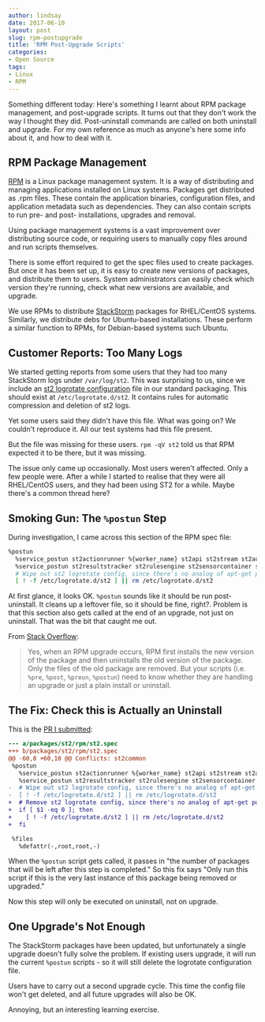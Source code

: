 ```yaml
---
author: lindsay
date: 2017-06-10
layout: post
slug: rpm-postupgrade
title: 'RPM Post-Upgrade Scripts'
categories:
- Open Source
tags:
- Linux
- RPM
---
```


Something different today: Here's something I learnt about RPM package management, and post-upgrade scripts. It turns out that they don't work the way I thought they did. Post-uninstall commands are called on both uninstall and upgrade. For my own reference as much as anyone's here some info about it, and how to deal with it.

## RPM Package Management

[RPM](https://en.wikipedia.org/wiki/RPM_Package_Manager) is a Linux package management system. It is a way of distributing and managing applications installed on Linux systems. Packages get distributed as .rpm files. These contain the application binaries, configuration files, and application metadata such as dependencies. They can also contain scripts to run pre- and post- installations, upgrades and removal.

Using package management systems is a vast improvement over distributing source code, or requiring users to manually copy files around and run scripts themselves.

There is some effort required to get the spec files used to create packages. But once it has been set up, it is easy to create new versions of packages, and distribute them to users. System administrators can easily check which version they're running, check what new versions are available, and upgrade.

We use RPMs to distribute [StackStorm](https://stackstorm.com) packages for RHEL/CentOS systems. Similarly, we distribute debs for Ubuntu-based installations. These perform a similar function to RPMs, for Debian-based systems such Ubuntu.

## Customer Reports: Too Many Logs

We started getting reports from some users that they had too many StackStorm logs under `/var/log/st2`. This was surprising to us, since we include an [st2 logrotate configuration](https://github.com/StackStorm/st2/blob/master/conf/logrotate.conf) file in our standard packaging. This should exist at `/etc/logrotate.d/st2`. It contains rules for automatic compression and deletion of st2 logs.

Yet some users said they didn't have this file. What was going on? We couldn't reproduce it. All our test systems had this file present.

But the file was missing for these users. `rpm -qV st2` told us that RPM expected it to be there, but it was missing.

The issue only came up occasionally. Most users weren't affected. Only a few people were. After a while I started to realise that they were all RHEL/CentOS users, and they had been using ST2 for a while. Maybe there's a common thread here?

## Smoking Gun: The `%postun` Step

During investigation, I came across this section of the RPM spec file:

```bash
%postun
  %service_postun st2actionrunner %{worker_name} st2api st2stream st2auth st2notifier
  %service_postun st2resultstracker st2rulesengine st2sensorcontainer st2garbagecollector
  # Wipe out st2 logrotate config, since there's no analog of apt-get purge avaialable
  [ ! -f /etc/logrotate.d/st2 ] || rm /etc/logrotate.d/st2
```

At first glance, it looks OK. `%postun` sounds like it should be run post-uninstall. It cleans up a leftover file, so it should be fine, right?. Problem is that this section also gets called at the end of an upgrade, not just on uninstall. That was the bit that caught me out.

From [Stack Overflow](https://stackoverflow.com/a/8072559):

> Yes, when an RPM upgrade occurs, RPM first installs the new version of the package and then uninstalls the old version of the package. Only the files of the old package are removed. But your scripts (i.e. `%pre`, `%post`, `%preun`, `%postun`) need to know whether they are handling an upgrade or just a plain install or uninstall.

## The Fix: Check this is Actually an Uninstall

This is the [PR I submitted](https://github.com/StackStorm/st2-packages/pull/419):

```diff
--- a/packages/st2/rpm/st2.spec
+++ b/packages/st2/rpm/st2.spec
@@ -60,8 +60,10 @@ Conflicts: st2common
 %postun
   %service_postun st2actionrunner %{worker_name} st2api st2stream st2auth st2notifier
   %service_postun st2resultstracker st2rulesengine st2sensorcontainer st2garbagecollector
-  # Wipe out st2 logrotate config, since there's no analog of apt-get purge avaialable
-  [ ! -f /etc/logrotate.d/st2 ] || rm /etc/logrotate.d/st2
+  # Remove st2 logrotate config, since there's no analog of apt-get purge available
+  if [ $1 -eq 0 ]; then
+    [ ! -f /etc/logrotate.d/st2 ] || rm /etc/logrotate.d/st2
+  fi

 %files
   %defattr(-,root,root,-)
```

When the `%postun` script gets called, it passes in "the number of packages that will be left after this step is completed." So this fix says "Only run this script if this is the very last instance of this package being removed or upgraded."

Now this step will only be executed on uninstall, not on upgrade.

## One Upgrade's Not Enough

The StackStorm packages have been updated, but unfortunately a single upgrade doesn't fully solve the problem. If existing users upgrade, it will run the current `%postun` scripts - so it will still delete the logrotate configuration file.

Users have to carry out a second upgrade cycle. This time the config file won't get deleted, and all future upgrades will also be OK.

Annoying, but an interesting learning exercise.
